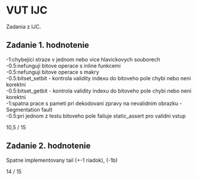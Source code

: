 # VUT IJC

Zadania z IJC.

## Zadanie 1. hodnotenie

-1:chybejici straze v jednom nebo vice hlavickovych souborech <br/>
-0.5:nefunguji bitove operace s inline funkcemi <br/>
-0.5:nefunguji bitove operace s makry <br/>
-0.5:bitset_setbit - kontrola validity indexu do bitoveho pole chybi nebo neni korektni <br/>
-0.5:bitset_getbit - kontrola validity indexu do bitoveho pole chybi nebo neni korektni <br/>
-1:spatna prace s pameti pri dekodovani zpravy na nevalidnim obrazku - Segmentation fault <br/>
-0.5:pri jednom z testu bitoveho pole failuje static_assert pro validni vstup <br/>

10,5 / 15


## Zadanie 2. hodnotenie

Spatne implementovany tail (+-1 riadok), (-1b)

14 / 15